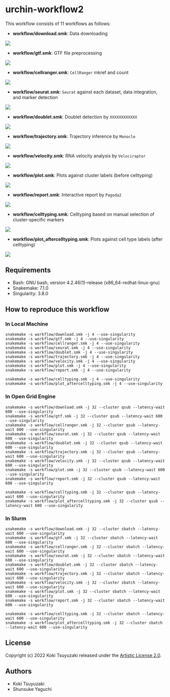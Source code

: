 # urchin-workflow2
This workflow consists of 11 workflows as follows:

- **workflow/download.smk**: Data downloading

![](https://github.com/kokitsuyuzaki/urchin-workflow2/blob/master/plot/download.png?raw=true)

- **workflow/gtf.smk**: GTF file preprocessing

![](https://github.com/kokitsuyuzaki/urchin-workflow2/blob/master/plot/gtf.png?raw=true)

- **workflow/cellranger.smk**: `CellRanger` mkref and count

![](https://github.com/kokitsuyuzaki/urchin-workflow2/blob/master/plot/cellranger.png?raw=true)

- **workflow/seurat.smk**: `Seurat` against each dataset, data integration, and marker detection

![](https://github.com/kokitsuyuzaki/urchin-workflow2/blob/master/plot/seurat.png?raw=true)

- **workflow/doublet.smk**: Doublet detection by `XXXXXXXXXXXX`

![](https://github.com/kokitsuyuzaki/urchin-workflow2/blob/master/plot/doublet.png?raw=true)

- **workflow/trajectory.smk**: Trajectory inference by `Monocle`

![](https://github.com/kokitsuyuzaki/urchin-workflow2/blob/master/plot/trajectory.png?raw=true)

- **workflow/velocity.smk**: RNA velocity analysis by `Velociraptor`

![](https://github.com/kokitsuyuzaki/urchin-workflow2/blob/master/plot/velocity.png?raw=true)

- **workflow/plot.smk**: Plots against cluster labels (before celltyping)

![](https://github.com/kokitsuyuzaki/urchin-workflow2/blob/master/plot/plot.png?raw=true)

- **workflow/report.smk**: Interactive report by `Pagoda2`

![](https://github.com/kokitsuyuzaki/urchin-workflow2/blob/master/plot/report.png?raw=true)

- **workflow/celltyping.smk**: Celltyping based on manual selection of cluster-specific markers

![](https://github.com/kokitsuyuzaki/urchin-workflow2/blob/master/plot/celltyping.png?raw=true)

- **workflow/plot_aftercelltyping.smk**: Plots against cell type labels (after celltyping)

![](https://github.com/kokitsuyuzaki/urchin-workflow2/blob/master/plot/plot_aftercelltyping.png?raw=true)

## Requirements
- Bash: GNU bash, version 4.2.46(1)-release (x86_64-redhat-linux-gnu)
- Snakemake: 7.1.0
- Singularity: 3.8.0

## How to reproduce this workflow
### In Local Machine

```
snakemake -s workflow/download.smk -j 4 --use-singularity
snakemake -s workflow/gtf.smk -j 4 --use-singularity
snakemake -s workflow/cellranger.smk -j 4 --use-singularity
snakemake -s workflow/seurat.smk -j 4 --use-singularity
snakemake -s workflow/doublet.smk -j 4 --use-singularity
snakemake -s workflow/trajectory.smk -j 4 --use-singularity
snakemake -s workflow/velocity.smk -j 4 --use-singularity
snakemake -s workflow/plot.smk -j 4 --use-singularity
snakemake -s workflow/report.smk -j 4 --use-singularity

snakemake -s workflow/celltyping.smk -j 4 --use-singularity
snakemake -s workflow/plot_aftercelltyping.smk -j 4 --use-singularity
```

### In Open Grid Engine

```
snakemake -s workflow/download.smk -j 32 --cluster qsub --latency-wait 600 --use-singularity
snakemake -s workflow/gtf.smk -j 32 --cluster qsub --latency-wait 600 --use-singularity
snakemake -s workflow/cellranger.smk -j 32 --cluster qsub --latency-wait 600 --use-singularity
snakemake -s workflow/seurat.smk -j 32 --cluster qsub --latency-wait 600 --use-singularity
snakemake -s workflow/doublet.smk -j 32 --cluster qsub --latency-wait 600 --use-singularity
snakemake -s workflow/trajectory.smk -j 32 --cluster qsub --latency-wait 600 --use-singularity
snakemake -s workflow/velocity.smk -j 32 --cluster qsub --latency-wait 600 --use-singularity
snakemake -s workflow/plot.smk -j 32 --cluster qsub --latency-wait 600 --use-singularity
snakemake -s workflow/report.smk -j 32 --cluster qsub --latency-wait 600 --use-singularity

snakemake -s workflow/celltyping.smk -j 32 --cluster qsub --latency-wait 600 --use-singularity
snakemake -s workflow/plot_aftercelltyping.smk -j 32 --cluster qsub --latency-wait 600 --use-singularity
```

### In Slurm

```
snakemake -s workflow/download.smk -j 32 --cluster sbatch --latency-wait 600 --use-singularity
snakemake -s workflow/gtf.smk -j 32 --cluster sbatch --latency-wait 600 --use-singularity
snakemake -s workflow/cellranger.smk -j 32 --cluster sbatch --latency-wait 600 --use-singularity
snakemake -s workflow/seurat.smk -j 32 --cluster sbatch --latency-wait 600 --use-singularity
snakemake -s workflow/doublet.smk -j 32 --cluster sbatch --latency-wait 600 --use-singularity
snakemake -s workflow/trajectory.smk -j 32 --cluster sbatch --latency-wait 600 --use-singularity
snakemake -s workflow/velocity.smk -j 32 --cluster sbatch --latency-wait 600 --use-singularity
snakemake -s workflow/plot.smk -j 32 --cluster sbatch --latency-wait 600 --use-singularity
snakemake -s workflow/report.smk -j 32 --cluster sbatch --latency-wait 600 --use-singularity

snakemake -s workflow/celltyping.smk -j 32 --cluster sbatch --latency-wait 600 --use-singularity
snakemake -s workflow/plot_aftercelltyping.smk -j 32 --cluster sbatch --latency-wait 600 --use-singularity
```

## License
Copyright (c) 2022 Koki Tsuyuzaki released under the [Artistic License 2.0](http://www.perlfoundation.org/artistic_license_2_0).

## Authors
- Koki Tsuyuzaki
- Shunsuke Yaguchi